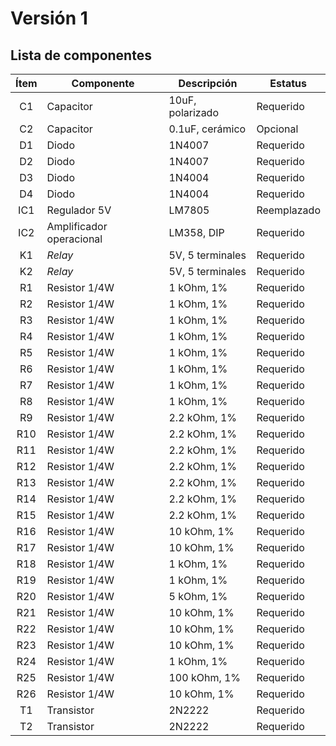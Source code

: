 # Versión 1

## Lista de componentes

| **Ítem** | **Componente**           | **Descripción**  | **Estatus** |
|:--------:| ------------------------ | ---------------- | ----------- |
|    C1    | Capacitor                | 10uF, polarizado | Requerido   |
|    C2    | Capacitor                | 0.1uF, cerámico  | Opcional    |
|    D1    | Diodo                    | 1N4007           | Requerido   |
|    D2    | Diodo                    | 1N4007           | Requerido   |
|    D3    | Diodo                    | 1N4004           | Requerido   |
|    D4    | Diodo                    | 1N4004           | Requerido   |
|   IC1    | Regulador 5V             | LM7805           | Reemplazado |
|   IC2    | Amplificador operacional | LM358, DIP       | Requerido   |
|    K1    | *Relay*                  | 5V, 5 terminales | Requerido   |
|    K2    | *Relay*                  | 5V, 5 terminales | Requerido   |
|    R1    | Resistor 1/4W            | 1 kOhm, 1%       | Requerido   |
|    R2    | Resistor 1/4W            | 1 kOhm, 1%       | Requerido   |
|    R3    | Resistor 1/4W            | 1 kOhm, 1%       | Requerido   |
|    R4    | Resistor 1/4W            | 1 kOhm, 1%       | Requerido   |
|    R5    | Resistor 1/4W            | 1 kOhm, 1%       | Requerido   |
|    R6    | Resistor 1/4W            | 1 kOhm, 1%       | Requerido   |
|    R7    | Resistor 1/4W            | 1 kOhm, 1%       | Requerido   |
|    R8    | Resistor 1/4W            | 1 kOhm, 1%       | Requerido   |
|    R9    | Resistor 1/4W            | 2.2 kOhm, 1%     | Requerido   |
|   R10    | Resistor 1/4W            | 2.2 kOhm, 1%     | Requerido   |
|   R11    | Resistor 1/4W            | 2.2 kOhm, 1%     | Requerido   |
|   R12    | Resistor 1/4W            | 2.2 kOhm, 1%     | Requerido   |
|   R13    | Resistor 1/4W            | 2.2 kOhm, 1%     | Requerido   |
|   R14    | Resistor 1/4W            | 2.2 kOhm, 1%     | Requerido   |
|   R15    | Resistor 1/4W            | 2.2 kOhm, 1%     | Requerido   |
|   R16    | Resistor 1/4W            | 10 kOhm, 1%      | Requerido   |
|   R17    | Resistor 1/4W            | 10 kOhm, 1%      | Requerido   |
|   R18    | Resistor 1/4W            | 1 kOhm, 1%       | Requerido   |
|   R19    | Resistor 1/4W            | 1 kOhm, 1%       | Requerido   |
|   R20    | Resistor 1/4W            | 5 kOhm, 1%       | Requerido   |
|   R21    | Resistor 1/4W            | 10 kOhm, 1%      | Requerido   |
|   R22    | Resistor 1/4W            | 10 kOhm, 1%      | Requerido   |
|   R23    | Resistor 1/4W            | 10 kOhm, 1%      | Requerido   |
|   R24    | Resistor 1/4W            | 1 kOhm, 1%       | Requerido   |
|   R25    | Resistor 1/4W            | 100 kOhm, 1%     | Requerido   |
|   R26    | Resistor 1/4W            | 10 kOhm, 1%      | Requerido   |
|    T1    | Transistor               | 2N2222           | Requerido   |
|    T2    | Transistor               | 2N2222           | Requerido   |

